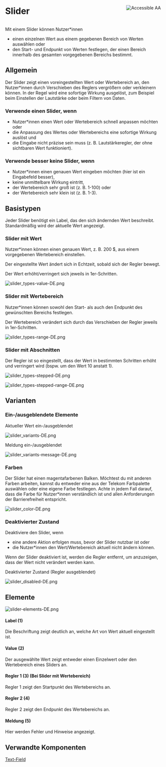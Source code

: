 <div style="display: inline-flex; align-items: center; justify-content: space-between; width: 100%;">
    <h1>Slider</h1>
    <img src="assets/aa.png" alt="Accessible AA" />
</div>

Mit einem Slider können Nutzer\*innen

- einen einzelnen Wert aus einem gegebenen Bereich von Werten auswählen oder
- den Start- und Endpunkt von Werten festlegen, der einen Bereich innerhalb des gesamten vorgegebenen Bereichs bestimmt.

## Allgemein

Der Slider zeigt einen voreingestellten Wert oder Wertebereich an, den Nutzer\*innen durch Verschieben des Reglers vergrößern oder verkleinern können. In der Regel wird eine sofortige Wirkung ausgelöst, zum Beispiel beim Einstellen der Lautstärke oder beim Filtern von Daten.

### Verwende einen Slider, wenn

- Nutzer\*innen einen Wert oder Wertebereich schnell anpassen möchten oder
- die Anpassung des Wertes oder Wertebereichs eine sofortige Wirkung auslöst und
- die Eingabe nicht präzise sein muss (z. B. Lautstärkeregler, der ohne sichtbaren Wert funktioniert).

### Verwende besser keine Slider, wenn

- Nutzer\*innen einen genauen Wert eingeben möchten (hier ist ein Eingabefeld besser),
- keine unmittelbare Wirkung eintritt,
- der Wertebereich sehr groß ist (z. B. 1-100) oder
- der Wertebereich sehr klein ist (z. B. 1-3).

## Basistypen

Jeder Slider benötigt ein Label, das den sich ändernden Wert beschreibt. Standardmäßig wird der aktuelle Wert angezeigt.

### Slider mit Wert

Nutzer\*innen können einen genauen Wert, z. B. 200 $, aus einem vorgegebenen Wertebereich einstellen.

Der eingestellte Wert ändert sich in Echtzeit, sobald sich der Regler bewegt.

Der Wert erhöht/verringert sich jeweils in 1er-Schritten.

![slider_types-value-DE.png](assets/3_components/slider/slider_types-value-DE.png)

### Slider mit Wertebereich

Nutzer\*innen können sowohl den Start- als auch den Endpunkt des gewünschten Bereichs festlegen.

Der Wertebereich verändert sich durch das Verschieben der Regler jeweils in 1er-Schritten.

![slider_types-range-DE.png](assets/3_components/slider/slider_types-range-DE.png)

### Slider mit Abschnitten

Der Regler ist so eingestellt, dass der Wert in bestimmten Schritten erhöht und verringert wird (bspw. um den Wert 10 anstatt 1).

![slider_types-stepped-DE.png](assets/3_components/slider/slider_types-stepped-DE.png)

![slider_types-stepped-range-DE.png](assets/3_components/slider/slider_types-stepped-range-DE.png)

## Varianten

### Ein-/ausgeblendete Elemente

Aktueller Wert ein-/ausgeblendet

![slider_variants-DE.png](assets/3_components/slider/slider_variants-DE.png)

Meldung ein-/ausgeblendet

![slider_variants-message-DE.png](assets/3_components/slider/slider_variants-message-DE.png)

### Farben

Der Slider hat einen magentafarbenen Balken. Möchtest du mit anderen Farben arbeiten, kannst du entweder eine aus der Telekom Farbpalette auswählen oder eine eigene Farbe festlegen. Achte in jedem Fall darauf, dass die Farbe für Nutzer\*innen verständlich ist und allen Anforderungen der Barrierefreiheit entspricht.

![slider_color-DE.png](assets/3_components/slider/slider_color-DE.png)

### Deaktivierter Zustand

Deaktiviere den Slider, wenn

- eine andere Aktion erfolgen muss, bevor der Slider nutzbar ist oder
- die Nutzer\*innen den Wert/Wertebereich aktuell nicht ändern können.

Wenn der Slider deaktiviert ist, werden die Regler entfernt, um anzuzeigen, dass der Wert nicht verändert werden kann.

Deaktivierter Zustand (Regler ausgeblendet)

![slider_disabled-DE.png](assets/3_components/slider/slider_disabled-DE.png)

## Elemente

![slider-elements-DE.png](assets/3_components/slider/slider-elements-DE.png)

#### Label (1)

Die Beschriftung zeigt deutlich an, welche Art von Wert aktuell eingestellt ist.

#### Value (2)

Der ausgewählte Wert zeigt entweder einen Einzelwert oder den Wertebereich eines Sliders an.

#### Regler 1 (3) (Bei Slider mit Wertebereich)

Regler 1 zeigt den Startpunkt des Wertebereichs an.

#### Regler 2 (4)

Regler 2 zeigt den Endpunkt des Wertebereichs an.

#### Meldung (5)

Hier werden Fehler und Hinweise angezeigt.

## Verwandte Komponenten

<a href="?path=/usage/components-text-field--standard">Text-Field</a>
